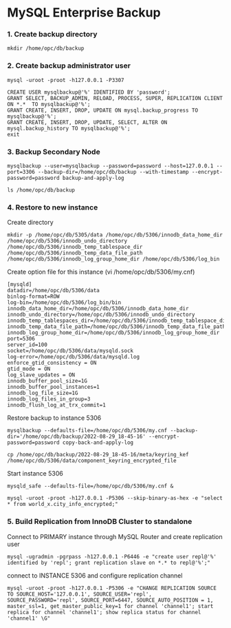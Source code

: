# MySQL Enterprise Backup
### 1. Create backup directory
```
mkdir /home/opc/db/backup
```
### 2. Create backup administrator user
```
mysql -uroot -proot -h127.0.0.1 -P3307

CREATE USER mysqlbackup@'%' IDENTIFIED BY 'password';
GRANT SELECT, BACKUP_ADMIN, RELOAD, PROCESS, SUPER, REPLICATION CLIENT ON *.*  TO mysqlbackup@'%';
GRANT CREATE, INSERT, DROP, UPDATE ON mysql.backup_progress TO mysqlbackup@'%'; 
GRANT CREATE, INSERT, DROP, UPDATE, SELECT, ALTER ON mysql.backup_history TO mysqlbackup@'%';
exit
```
### 3. Backup Secondary Node
```
mysqlbackup --user=mysqlbackup --password=password --host=127.0.0.1 --port=3306 --backup-dir=/home/opc/db/backup --with-timestamp --encrypt-password=password backup-and-apply-log

ls /home/opc/db/backup
```
### 4. Restore to new instance
Create directory
```
mkdir -p /home/opc/db/5305/data /home/opc/db/5306/innodb_data_home_dir /home/opc/db/5306/innodb_undo_directory /home/opc/db/5306/innodb_temp_tablespace_dir /home/opc/db/5306/innodb_temp_data_file_path /home/opc/db/5306/innodb_log_group_home_dir /home/opc/db/5306/log_bin
```
Create option file for this instance (vi /home/opc/db/5306/my.cnf)
```
[mysqld]
datadir=/home/opc/db/5306/data
binlog-format=ROW
log-bin=/home/opc/db/5306/log_bin/bin
innodb_data_home_dir=/home/opc/db/5306/innodb_data_home_dir
innodb_undo_directory=/home/opc/db/5306/innodb_undo_directory
innodb_temp_tablespaces_dir=/home/opc/db/5306/innodb_temp_tablespace_dir 
innodb_temp_data_file_path=/home/opc/db/5306/innodb_temp_data_file_path/ibtmp1:12M:autoextend
innodb_log_group_home_dir=/home/opc/db/5306/innodb_log_group_home_dir
port=5306
server_id=100
socket=/home/opc/db/5306/data/mysqld.sock
log-error=/home/opc/db/5306/data/mysqld.log
enforce_gtid_consistency = ON
gtid_mode = ON
log_slave_updates = ON
innodb_buffer_pool_size=1G
innodb_buffer_pool_instances=1
innodb_log_file_size=1G
innodb_log_files_in_group=3
innodb_flush_log_at_trx_commit=1
```
Restore backup to instance 5306
```
mysqlbackup --defaults-file=/home/opc/db/5306/my.cnf --backup-dir='/home/opc/db/backup/2022-08-29_18-45-16' --encrypt-password=password copy-back-and-apply-log

cp /home/opc/db/backup/2022-08-29_18-45-16/meta/keyring_kef /home/opc/db/5306/data/component_keyring_encrypted_file
```
Start instance 5306
```
mysqld_safe --defaults-file=/home/opc/db/5306/my.cnf &

mysql -uroot -proot -h127.0.0.1 -P5306 --skip-binary-as-hex -e "select * from world_x.city_info_encrypted;"
```
### 5. Build Replication from InnoDB Cluster to standalone
Connect to PRIMARY instance through MySQL Router and create replication user
```
mysql -ugradmin -pgrpass -h127.0.0.1 -P6446 -e "create user repl@'%' identified by 'repl'; grant replication slave on *.* to repl@'%';"
```
connect to INSTANCE 5306 and configure replication channel
```
mysql -uroot -proot -h127.0.0.1 -P5306 -e "CHANGE REPLICATION SOURCE TO SOURCE_HOST='127.0.0.1', SOURCE_USER='repl', SOURCE_PASSWORD='repl', SOURCE_PORT=6447, SOURCE_AUTO_POSITION = 1, master_ssl=1, get_master_public_key=1 for channel 'channel1'; start replica for channel 'channel1'; show replica status for channel 'channel1' \G"
```




